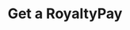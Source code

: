 ---
title: Get a RoyaltyPay
excerpt: Retrieve a RoyaltyPay
api:
  file: jacobswagger.json
  operationId: get_api-v1-royalties-payments-royaltypayid
hidden: false
---